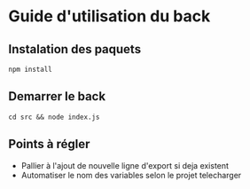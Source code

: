 # __Guide d'utilisation du back__

## Instalation des paquets
``npm install``

## Demarrer le back
``
cd src && node index.js
``
## Points à régler

- Pallier à l'ajout de nouvelle ligne d'export si deja existent
- Automatiser le nom des variables selon le projet telecharger
  